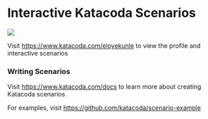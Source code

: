 # Interactive Katacoda Scenarios

[![](http://shields.katacoda.com/katacoda/eloyekunle/count.svg)](https://www.katacoda.com/eloyekunle "Get your profile on Katacoda.com")

Visit https://www.katacoda.com/eloyekunle to view the profile and interactive scenarios

### Writing Scenarios
Visit https://www.katacoda.com/docs to learn more about creating Katacoda scenarios

For examples, visit https://github.com/katacoda/scenario-example

